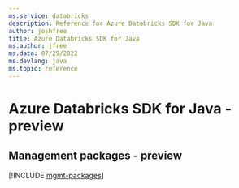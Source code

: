 ```yaml
---
ms.service: databricks
description: Reference for Azure Databricks SDK for Java
author: joshfree
title: Azure Databricks SDK for Java
ms.author: jfree
ms.data: 07/29/2022
ms.devlang: java
ms.topic: reference
---
```

# Azure Databricks SDK for Java - preview

## Management packages - preview
[!INCLUDE [mgmt-packages](databricks-mgmt-index.md)]